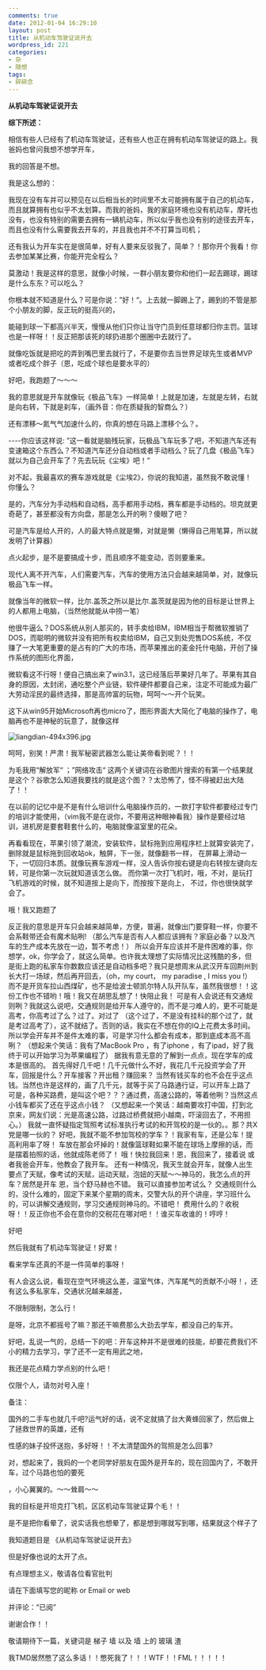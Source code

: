 ```yaml
---
comments: true
date: 2012-01-04 16:29:10
layout: post
title: 从机动车驾驶证说开去
wordpress_id: 221
categories:
- 杂
- 随想
tags:
- 碎碎念
---
```


**从机动车驾驶证说开去**



**综下所述：**



相信有些人已经有了机动车驾驶证，还有些人也正在拥有机动车驾驶证的路上。我爸妈也曾问我想不想学开车，

我的回答是不想。



我是这么想的：

我现在没有车并可以预见在以后相当长的时间里不太可能拥有属于自己的机动车，而且就算拥有也似乎不太划算。而我的爸妈，我的家庭环境也没有机动车，摩托也没有，也没有特别的需要去拥有一辆机动车，所以似乎我也没有别的途径去开车，而且也没有什么需要我去开车的，并且我也并不不打算当司机；



还有我认为开车实在是很简单，好有人要来反驳我了，简单？！那你开个我看！你去参加某某比赛，你能开完全程么？

莫激动！我是这样的意思，就像小时候，一群小朋友要你和他们一起去踢球，踢球是什么东东？可以吃么？

你根本就不知道是什么？可是你说：”好！“。上去就一脚踢上了，踢到的不管是那个小朋友的脚，反正玩的挺高兴的，

能碰到球一下都高兴半天，慢慢从他们只你让当守门员到任意球都归你主罚。篮球也是一样呀！！反正把那该死的球扔进那个圈圈中去就行了。

就像吃饭就是把吃的弄到嘴巴里去就行了，不是要你去当世界足球先生或者MVP或者吃成个胖子（恩，吃成个球也是要水平的）

好吧，我跑题了～～～



我的意思就是开车就像玩《极品飞车》一样简单！上就是加速，左就是左转，右就是向右转，下就是刹车，（画外音：你在质疑我的智商么？）

还有漂移～氮气气加速什么的，你真的想在马路上漂移个么？。

----你应该这样说: ”这一看就是脑残玩家，玩极品飞车玩多了吧，不知道汽车还有变速箱这个东西么？不知道汽车还分自动档或者手动档么？玩了几盘《极品飞车》就以为自己会开车了？先去玩玩《尘埃》吧！“



对不起，我最喜欢的赛车游戏就是《尘埃2》，你说的我知道，虽然我不敢说懂！你懂么？

是的，汽车分为手动档和自动档，高手都用手动档，赛车都是手动档的。坦克就更奇葩了，甚至都没有方向盘，那是怎么开的咧？傻眼了吧？

可是汽车是给人开的，人的最大特点就是懒，对就是懒（懒得自己用笔算，所以就发明了计算器）

点火起步，是不是要搞成十步，而且顺序不能变动，否则要重来。

现代人离不开汽车，人们需要汽车，汽车的使用方法只会越来越简单，对，就像玩极品飞车一样。

就像当年的微软一样，比尔.盖茨之所以是比尔.盖茨就是因为他的目标是让世界上的人都用上电脑，（当然他就能从中捞一笔）

他很牛逼么？DOS系统从别人那买的，转手卖给IBM，IBM相当于帮微软推销了DOS，而聪明的微软并没有把所有权卖给IBM，自己又到处兜售DOS系统，不仅赚了一大笔更重要的是占有的广大的市场，而苹果推出的麦金托什电脑，开创了操作系统的图形化界面，

微软看这不行呀！便自己搞出来了win3.1，这已经落后苹果好几年了。苹果有其自身的原因，太封闭，通吃整个产业链，软件硬件都要自己来，注定不可能成为最广大劳动淫民的最终选择，那是高帅富的玩物，呵呵～～开个玩笑。

这下从win95开始Microsoft再也micro了，图形界面大大简化了电脑的操作了，电脑再也不是神秘的玩意了，就像这样

![liangdian-494x396.jpg](https://f.xavierskip.com:42049/i/1247627032f4a6111c67fc9358e2896fde975fc68e9e94ceff86ab68613d4a29.jpg)


呵呵，别笑！严肃！我军秘密武器怎么能让美帝看到呢？！！


为毛我用“解放军“ ；”网络攻击“ 这两个关键词在谷歌图片搜索的有第一个结果就是这个？谷歌怎么知道我要找的就是这个图？？太恐怖了，怪不得被赶出大陆了！！



在以前的记忆中是不是有什么培训什么电脑操作员的，一款打字软件都要经过专门的培训才能使用，（vim我不是在说你，不要用这种眼神看我）操作是要经过培训，进机房是要套鞋套什么的，电脑就像温室里的花朵。

再看看现在，苹果引领了潮流，安装软件，鼠标拖到应用程序栏上就算安装完了，删除就是鼠标拖到回收站ok，触屏，下一张，就像翻书一样，
在屏幕上滑动一下，一切回归本质。就像玩赛车游戏一样，没人告诉你按右键是向右转按左键向左转，可是你第一次玩就知道该怎么做。
而你第一次打飞机时，哦，不对，是玩打飞机游戏的时候，就不知道按上是向下，而按按下是向上，
不过，你也很快就学会了。





哦！我又跑题了



反正我的意思是开车只会越来越简单，方便，普遍，就像出门要穿鞋一样，你要不会系鞋带还会有魔术贴咧!
（那么汽车是否有人人都应该拥有？家庭必备？以及汽车的生产成本先放在一边，暂不考虑！）
所以会开车应该并不是件困难的事，你想学，ok，你学会了，就这么简单。也许我太理想了实际情况比这残酷的多，但是街上跑的私家车你数数应该还是自动档多吧？我只是想周末从武汉开车回荆州到长大打一场球，然后再开回去，（oh，my court， my paradise , I miss you !）
而不是开货车拉山西煤矿，也不是给波士顿凯尔特人队开队车，虽然我很想！！这份工作也不错哟！哦！我又在胡思乱想了！快阻止我！
可是有人会说还有交通规则咧？我就这么说吧，交通规则是给开车人遵守的，而不是刁难人的，更不可能是高考，你高考过了么？过了。对过了
（这个过了，不是没有挂科的那个过了，就是考过高考了），这不就结了。否则的话，我实在不想在你的IQ上花费太多时间。
所以学会开车并不是件太难的事，可是学习什么都会有成本，那到底成本高不高咧？
（想起来个笑话：我有了MacBook Pro ，有了iphone ，有了ipad，好了我终于可以开始学习为苹果编程了）
据我有意无意的了解到一点点，现在学车的成本是很高的。
首先得好几千吧！几千元做什么不好，我花几千元投资学会了开车，回报是什么？开车接客？开出租？赚回来？
当然有钱买车的也不会在乎这点钱。当然也许是这样的，画了几千元，就等于买了马路通行证，可以开车上路了
可是，各种买路费，是叫这个吧？？？通过费，高速公路的，等着他咧？当然这点小钱车都买了还在乎这点小钱？
（又想起来一个笑话：越南要攻打中国，打到北京来，网友们说：光是高速公路，过路过桥费就把小越南，吓滚回去了，不用担心。）
我就一直怀疑指定驾照考试标准执行考试的和开驾校的是一伙的。。那？共X党是哪一伙的？
好吧，我就不能不参加驾校的学车？！我家有车，还是公车！提高利用率了呀！
车放在那会坏掉的！就像篮球鞋如果不能在球场上摩擦的话，而是摆着拍照的话，他就成陈老师了！
哦！快拉我回来！恩，我回来了，接着说
或者我爸会开车，他教会了我开车。
还有一种情况，我天生就会开车，就像人出生要点了天赋，像考试的天赋，运动天赋，泡妞的天赋～～神马的，我怎么点的开车？居然是开车
恩，当个舒马赫也不错。
我可以直接参加考试么？
交通规则什么的，没什么难的，固定下来某个星期的周末，交警大队的开个讲座，学习班什么的，可以讲解交通规则，学习交通规则神马的。不错吧！
费用什么的？收税呀！！反正你也不会在意你的交税花在哪对吧！！谁买车收谁的！哼哼！



好吧

然后我就有了机动车驾驶证！好累！



看来学车还真的不是一件简单的事呀！

有人会这么说，看现在空气环境这么差，温室气体，汽车尾气的贡献不小呀！，还有这么多私家车，交通状况越来越差，

不限制限制，怎么行！

是呀，北京不都摇号了嘛？那还干嘛费那么大劲去学车，都没自己的车开。



好吧，乱说一气的，总结一下的吧：开车这种并不是很难的技能，却要花费我们不小的精力去学习，学了还不一定有用武之地，

我还是花点精力学点别的什么吧！

仅限个人，请勿对号入座！





备注：

国外的二手车也就几千吧?运气好的话，说不定就搞了台大黄蜂回家了，然后做上了拯救世界的英雄，还有

性感的妹子投怀送抱，多好呀！！不太清楚国外的驾照是怎么回事?

对，想起来了，我妈的一个老同学好朋友在国外是开车的，现在回国内了，不敢开车，过个马路也怕的要死

，小心翼翼的。～～耸肩～～





















































我的目标是开坦克打飞机，区区机动车驾驶证算个毛！！





是不是把你看晕了，说实话我也想晕了，都是想到哪就写到哪，结果就这个样子了

我知道题目是 《从机动车驾驶证说开去》

但是好像也说的太开了点。





有点理想主义，敬请各位看官批判

请在下面填写您的昵称 or Email or web

并评论：“已阅”

谢谢合作！！



敬请期待下一篇，关键词是 梯子 墙 以及 墙 上的 玻璃 渣









我TMD居然憋了这么多话！！憋死我了！！！WTF！！FML！！！！！
